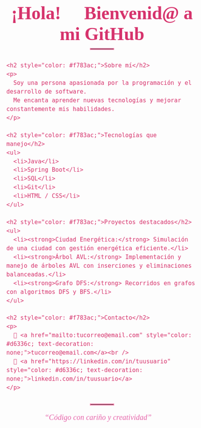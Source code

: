 <div align="center" style="font-family: 'Segoe Script', cursive; color: #d6336c;">

  <h1 style="font-size: 48px; margin-bottom: 0;">
    ¡Hola! 👋 Bienvenid@ a mi GitHub
  </h1>

  <hr style="width: 60px; border: 2px solid #f783ac; margin: 10px auto 30px auto;" />

  <section style="max-width: 600px; text-align: left; font-size: 18px; line-height: 1.5;">

    <h2 style="color: #f783ac;">Sobre mí</h2>
    <p>
      Soy una persona apasionada por la programación y el desarrollo de software.
      Me encanta aprender nuevas tecnologías y mejorar constantemente mis habilidades.
    </p>

    <h2 style="color: #f783ac;">Tecnologías que manejo</h2>
    <ul>
      <li>Java</li>
      <li>Spring Boot</li>
      <li>SQL</li>
      <li>Git</li>
      <li>HTML / CSS</li>
    </ul>

    <h2 style="color: #f783ac;">Proyectos destacados</h2>
    <ul>
      <li><strong>Ciudad Energética:</strong> Simulación de una ciudad con gestión energética eficiente.</li>
      <li><strong>Árbol AVL:</strong> Implementación y manejo de árboles AVL con inserciones y eliminaciones balanceadas.</li>
      <li><strong>Grafo DFS:</strong> Recorridos en grafos con algoritmos DFS y BFS.</li>
    </ul>

    <h2 style="color: #f783ac;">Contacto</h2>
    <p>
      📧 <a href="mailto:tucorreo@email.com" style="color: #d6336c; text-decoration: none;">tucorreo@email.com</a><br />
      🔗 <a href="https://linkedin.com/in/tuusuario" style="color: #d6336c; text-decoration: none;">linkedin.com/in/tuusuario</a>
    </p>

  </section>

  <hr style="width: 60px; border: 2px solid #f783ac; margin: 30px auto 10px auto;" />

  <p style="font-size: 20px; font-style: italic; color: #e667ab;">
    “Código con cariño y creatividad” 💖
  </p>

</div>
